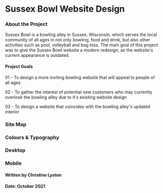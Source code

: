 # Sussex Bowl Website Design

### About the Project

Sussex Bowl is a bowling alley in Sussex, Wisconsin, which serves the local community of all ages in not only bowling, food and drink, but also other activities such as pool, volleyball and bag toss. The main goal of this project was to give the Sussex Bowl website a modern redesign, as the website's current appearance is outdated.

#### Project Goals

01 - To design a more inviting bowling website that will appeal to people of all ages

02 - To gather the interest of potential new customers who may currently overlook the bowling alley due to it's existing website design

03 - To design a website that coincides with the bowling alley's updated interior

### Site Map

### Colours & Typography

### Desktop

### Mobile


#### Written by Christine Lyston
#### Date: October 2021